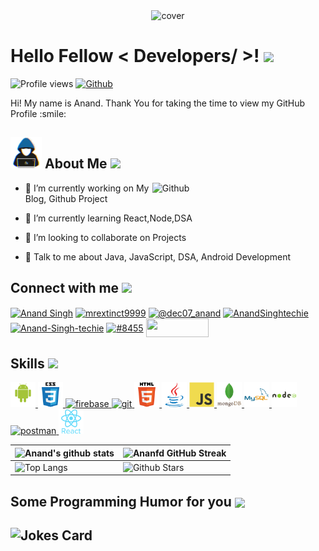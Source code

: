 <div align="center">
<img width="" height = "" src="https://miro.medium.com/max/1444/1*Z5-lWkyzcRB5ahgm9qyxvg.png" alt="cover" />
</div>

<h1> Hello Fellow < Developers/ >! <img src = "https://raw.githubusercontent.com/MartinHeinz/MartinHeinz/master/wave.gif" width = 30px> </h1>
<p align='center'>
</p>

![Profile views](https://komarev.com/ghpvc/?username=anand-singh-techie&label=Profile%20views&color=0e75b6&style=flat%22%20alt=%22anand-singh-techie%22)
[![Github](https://img.shields.io/github/followers/Anand-Singh-techie?label=Follow&style=social)](https://github.com/Anand-Singh-techie)

<div size='20px'> Hi! My name is Anand. Thank You for taking the time to view my GitHub Profile :smile:
</div>

<h2><picture><img src = "https://github.com/0xAbdulKhalid/0xAbdulKhalid/raw/main/assets/mdImages/about_me.gif" width = 50px></picture> About Me  <img src = "https://media0.giphy.com/media/KDDpcKigbfFpnejZs6/giphy.gif?cid=ecf05e47oy6f4zjs8g1qoiystc56cu7r9tb8a1fe76e05oty&rid=giphy.gif" width = 100px></h2>

<img width="55%" align="right" alt="Github" src="https://raw.githubusercontent.com/onimur/.github/master/.resources/git-header.svg" />

- 🔭 I’m currently working on My Blog, Github Project

- 🌱 I’m currently learning React,Node,DSA

- 👯 I’m looking to collaborate on Projects

- 💬 Talk to me about Java, JavaScript, DSA, Android Development

<h2> Connect with me <img src='https://raw.githubusercontent.com/ShahriarShafin/ShahriarShafin/main/Assets/handshake.gif' width="100px"> </h2>
<p align="left">
<a href="https://www.linkedin.com/in/anandtechie143/" target="blank"><img align="center" src="https://img.shields.io/badge/-linkedin-0e76a8?&style=for-the-badge&logo=linkedin&logoColor=white" alt="Anand Singh" height="30" width="100"></a>
<a href="https://instagram.com/mrextinct9999" target="blank"><img align="center" src="https://img.shields.io/badge/-Instagram-fbad50?&style=for-the-badge&logo=instagram&logoColor=black" alt="mrextinct9999" height="30" width="120" /></a>
<a href="https://www.hackerrank.com/@dec07_anand" target="blank"><img align="center" src="https://img.shields.io/badge/-hackerrank-green?&style=for-the-badge&logo=hackerrank&logoColor=black" alt="@dec07_anand" height="30" width="120" /></a>
<a href="https://leetcode.com/AnandSinghtechie/" target="blank"><img align="center" src="https://img.shields.io/badge/-leetcode-orange?&style=for-the-badge&logo=leetcode&logoColor=black" alt="AnandSinghtechie" height="30" width="100" /></a>
<a href="https://github.com/Anand-Singh-techie" target="blank"><img align="center" src="https://img.shields.io/badge/-Github-black?&style=for-the-badge&logo=github&logoColor=white" alt="Anand-Singh-techie" height="30" width="100" /></a>
<a href="https://discord.gg/#8455" target="blank"><img align="center" src="https://img.shields.io/badge/-Discord-blue?&style=for-the-badge&logo=discord&logoColor=white" alt="#8455" height="30" width="100" /></a>
<a href="https://www.codechef.com/users/anandtechie_14" target="blank"><img align="center" src="https://img.shields.io/badge/-CodeChef-c14438?&style=for-the-badge&logo=codeChef&logoColor=black" height="30" width="100" /></a>
</p>

<h2> Skills <img src = "https://media2.giphy.com/media/QssGEmpkyEOhBCb7e1/giphy.gif?cid=ecf05e47a0n3gi1bfqntqmob8g9aid1oyj2wr3ds3mg700bl&rid=giphy.gif" width = 32px> </h2>
<p align="left"> <a href="https://developer.android.com" target="_blank" rel="noreferrer"> <img src="https://raw.githubusercontent.com/devicons/devicon/master/icons/android/android-original-wordmark.svg" alt="android" width="40" height="40"/> </a> <a href="https://www.w3schools.com/css/" target="_blank" rel="noreferrer"> <img src="https://raw.githubusercontent.com/devicons/devicon/master/icons/css3/css3-original-wordmark.svg" alt="css3" width="40" height="40"/> </a> <a href="https://firebase.google.com/" target="_blank" rel="noreferrer"> <img src="https://www.vectorlogo.zone/logos/firebase/firebase-icon.svg" alt="firebase" width="40" height="40"/> </a> <a href="https://git-scm.com/" target="_blank" rel="noreferrer"> <img src="https://www.vectorlogo.zone/logos/git-scm/git-scm-icon.svg" alt="git" width="40" height="40"/> </a> <a href="https://www.w3.org/html/" target="_blank" rel="noreferrer"> <img src="https://raw.githubusercontent.com/devicons/devicon/master/icons/html5/html5-original-wordmark.svg" alt="html5" width="40" height="40"/> </a> <a href="https://www.java.com" target="_blank" rel="noreferrer"> <img src="https://raw.githubusercontent.com/devicons/devicon/master/icons/java/java-original.svg" alt="java" width="40" height="40"/> </a> <a href="https://developer.mozilla.org/en-US/docs/Web/JavaScript" target="_blank" rel="noreferrer"> <img src="https://raw.githubusercontent.com/devicons/devicon/master/icons/javascript/javascript-original.svg" alt="javascript" width="40" height="40"/> </a> <a href="https://www.mongodb.com/" target="_blank" rel="noreferrer"> <img src="https://raw.githubusercontent.com/devicons/devicon/master/icons/mongodb/mongodb-original-wordmark.svg" alt="mongodb" width="40" height="40"/> </a> <a href="https://www.mysql.com/" target="_blank" rel="noreferrer"> <img src="https://raw.githubusercontent.com/devicons/devicon/master/icons/mysql/mysql-original-wordmark.svg" alt="mysql" width="40" height="40"/> </a> <a href="https://nodejs.org" target="_blank" rel="noreferrer"> <img src="https://raw.githubusercontent.com/devicons/devicon/master/icons/nodejs/nodejs-original-wordmark.svg" alt="nodejs" width="40" height="40"/> </a> <a href="https://postman.com" target="_blank" rel="noreferrer"> <img src="https://www.vectorlogo.zone/logos/getpostman/getpostman-icon.svg" alt="postman" width="40" height="40"/> </a> <a href="https://reactjs.org/" target="_blank" rel="noreferrer"> <img src="https://raw.githubusercontent.com/devicons/devicon/master/icons/react/react-original-wordmark.svg" alt="react" width="40" height="40"/> </a> </p>
  

| ![Anand's github stats](https://github-readme-stats.vercel.app/api?username=Anand-Singh-techie&show_icons=true&theme=radical)             | ![Ananfd GitHub Streak](https://github-readme-streak-stats.herokuapp.com/?user=Anand-Singh-techie"&theme=radical)                                                                                                           |
| --------------------------------------------------------------------------------------------------------------------------------- | ----------------------------------------------------------------------------------------------------------------------------------------------------------------------------------------------------------------- |
| ![Top Langs](https://github-readme-stats.vercel.app/api/top-langs/?username=Anand-Singh-techie&langs_count=8&theme=radical&layout=compact) | ![Github Stars](https://github-readme-stats.vercel.app/api?username=Anand-Singh-techie&show_icons=true&locale=en&count_private=true&hide_rank=true&custom_title=My%20GitHub%20Stats&disable_animations=true&theme=radical) |

<h2> Some Programming Humor for you <img align ='center' src='https://media2.giphy.com/media/UQDSBzfyiBKvgFcSTw/giphy.gif?cid=ecf05e47p3cd513axbek3f56ti3jzizq8hincw20jauyyfyw&rid=giphy.gif' width = '32px'></h2>

![Jokes Card](https://readme-jokes.vercel.app/api?theme=radical)
-------
